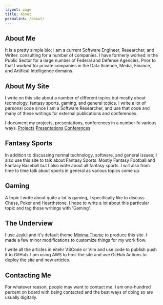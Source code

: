 ```yaml
---
layout: page
title: About
permalink: /about/
---
```


## About Me

It is a pretty simple bio; I am a current Software Engineer, Researcher, and Writer;
consulting for a number of companies. I have formerly worked in the Public Sector
for a large number of Federal and Defense Agencies. Prior to that I worked for
private companies in the Data Science, Media, Finance, and Artifical Intelligence
domains.

## About My Site

I write on this site about a number of different topics but mostly about technology, fantasy sports,
gaming, and general topics. I write a lot of personal code since I am a Software Researcher, and use
that code and many of these writings for external publications and conferences.

I document my projects, presentations, conferences in a number fo various ways.
[Projects](https://github.com/rzachary)
[Presentations](https://slideshare.net)
[Conferences](https://google.com)

## Fantasy Sports

In addition to discussing normal technology, software, and general issues; I also use this site to talk about Fantasy Sports. Mostly Fantasy Football and Fantasy Baseball but I also write about all fantasy sports. I will also from time to time talk about sports in general as various topics come up.


## Gaming

A topic I write about quite a lot is gaming, I specifically like to discuss Chess, Poker and Hearthstone. I hope to  write a lot about this particular topic and tag those writings with 'Gaming'.

## The Underview

I use [Jeykll](https://jekyllrb.com/) and it's default theme
[Minima Theme](https://github.com/jekyll/minima) to produce this
site. I made a few minor modifications to customize things for my work flow.

I write all the articles in eitehr VSCode or Vim and use code to publish
push it to GitHub. I am using AWS to host the site and use GitHub Actions to
deploy the site and new articles.

## Contacting Me
For whatever reason, people may want to contact me. I am one-hundred percent on board with being contacted and the best
ways of doing so are usually digitally. 